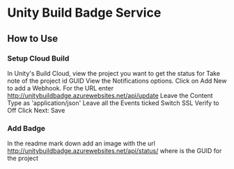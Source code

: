 # Unity Build Badge Service

## How to Use

### Setup Cloud Build
In Unity's Build Cloud, view the project you want to get the status for
Take note of the project id GUID
View the Notifications options.
Click on Add New to add a Webhook.
For the URL enter http://unitybuildbadge.azurewebsites.net/api/update
Leave the Content Type as 'application/json'
Leave all the Events ticked
Switch SSL Verify to Off
Click Next: Save
### Add Badge
In the readme mark down add an image with the url http://unitybuildbadge.azurewebsites.net/api/status/<projectid>
where <projectid> is the GUID for the project